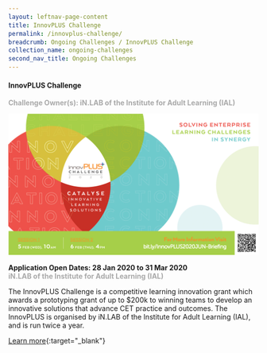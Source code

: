 ```yaml
---
layout: leftnav-page-content
title: InnovPLUS Challenge
permalink: /innovplus-challenge/
breadcrumb: Ongoing Challenges / InnovPLUS Challenge
collection_name: ongoing-challenges
second_nav_title: Ongoing Challenges
---
```

#### InnovPLUS Challenge<br>

<font color="#a9a9a9"><b>Challenge Owner(s): iN.LAB of the Institute for Adult Learning (IAL)</b></font>

![1](/images/InnovPlus.png)

**Application Open Dates: 28 Jan 2020 to 31 Mar 2020**<br>
<font color="#a9a9a9"><b>iN.LAB of the Institute for Adult Learning (IAL)</b></font>

The InnovPLUS Challenge is a competitive learning innovation grant which awards a prototyping grant of up to $200k to winning teams to develop an innovative solutions that advance CET practice and outcomes. The InnovPLUS is organised by iN.LAB of the Institute for Adult Learning (IAL), and is run twice a year.

[Learn more](https://www.ial.edu.sg/start-learning-innovation/in-lab/innovation-activities/innovplus-2020-jun.html){:target="_blank"}
